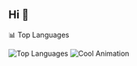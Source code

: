 ## Hi 👋

📊 Top Languages

![Top Languages](https://giphy.com/gifs/season-8-the-simpsons-8x1-l2JdSx78cVNm0x8AM)
![Cool Animation]()

